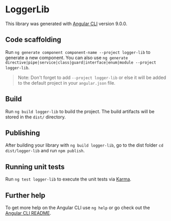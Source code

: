# LoggerLib

This library was generated with [Angular CLI](https://github.com/angular/angular-cli) version 9.0.0.

## Code scaffolding

Run `ng generate component component-name --project logger-lib` to generate a new component. You can also use `ng generate directive|pipe|service|class|guard|interface|enum|module --project logger-lib`.
> Note: Don't forget to add `--project logger-lib` or else it will be added to the default project in your `angular.json` file. 

## Build

Run `ng build logger-lib` to build the project. The build artifacts will be stored in the `dist/` directory.

## Publishing

After building your library with `ng build logger-lib`, go to the dist folder `cd dist/logger-lib` and run `npm publish`.

## Running unit tests

Run `ng test logger-lib` to execute the unit tests via [Karma](https://karma-runner.github.io).

## Further help

To get more help on the Angular CLI use `ng help` or go check out the [Angular CLI README](https://github.com/angular/angular-cli/blob/master/README.md).
